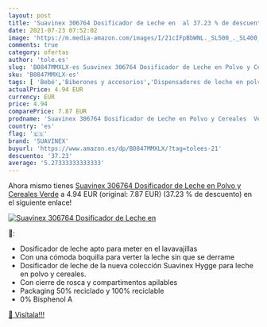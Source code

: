 ```yaml
---
layout: post
title: 'Suavinex 306764 Dosificador de Leche en  al 37.23 % de descuento'
date: 2021-07-23 07:52:02
image: 'https://m.media-amazon.com/images/I/21cIFpBbWNL._SL500_._SL400_.jpg'
comments: true
category: ofertas
author: 'tole.es'
slug: 'B0847MMXLX-es Suavinex 306764 Dosificador de Leche en Polvo y Cereales...'
sku: 'B0847MMXLX-es'
tags: [ 'Bebé','Biberones y accesorios','Dispensadores de leche en polvo','Lactancia y alimentación','suavinex', ]
actualPrice: 4.94 EUR
currency: EUR
price: 4.94
comparePrice: 7.87 EUR
prodname: 'Suavinex 306764 Dosificador de Leche en Polvo y Cereales  Verde'
country: 'es'
flag: '🇪🇸'
brand: 'SUAVINEX'
buyurl: 'https://www.amazon.es/dp/B0847MMXLX/?tag=tolees-21'
descuento: '37.23'
average: '5.27333333333333'
---
```


Ahora mismo tienes [Suavinex 306764 Dosificador de Leche en Polvo y Cereales  Verde](https://www.amazon.es/dp/B0847MMXLX/?tag=tolees-21) a 4.94 EUR (original: 7.87 EUR) (37.23 %  de descuento) en el siguiente enlace!

[![Suavinex 306764 Dosificador de Leche en ](https://m.media-amazon.com/images/I/21cIFpBbWNL._SL500_._SL400_.jpg)](https://www.amazon.es/dp/B0847MMXLX/?tag=tolees-21)

🔎:

- Dosificador de leche apto para meter en el lavavajillas
- Con una cómoda boquilla para verter la leche sin que se derrame
- Dosificador de leche de la nueva colección Suavinex Hygge para leche en polvo y cereales.
- Con cierre de rosca y compartimentos apilables
- Packaging 50% reciclado y 100% reciclable
- 0% Bisphenol A

[🛒 Visítala!!!](https://www.amazon.es/dp/B0847MMXLX/?tag=tolees-21)
